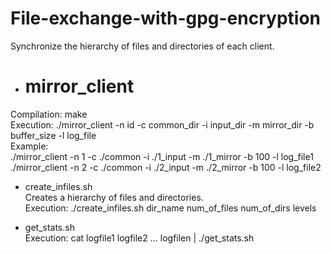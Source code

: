 # File-exchange-with-gpg-encryption
Synchronize the hierarchy of files and directories of each client.  

- # mirror_client  
Compilation: make  
Execution: ./mirror_client -n id -c common_dir -i input_dir -m mirror_dir -b buffer_size -l log_file  
Example:  
./mirror_client -n 1 -c ./common -i ./1_input -m ./1_mirror -b 100 -l log_file1  
./mirror_client -n 2 -c ./common -i ./2_input -m ./2_mirror -b 100 -l log_file2  

- create_infiles.sh   
Creates a hierarchy of files and directories.  
Execution: ./create_infiles.sh dir_name num_of_files num_of_dirs levels  

- get_stats.sh  
Execution: cat logfile1 logfile2 ... logfilen | ./get_stats.sh   
